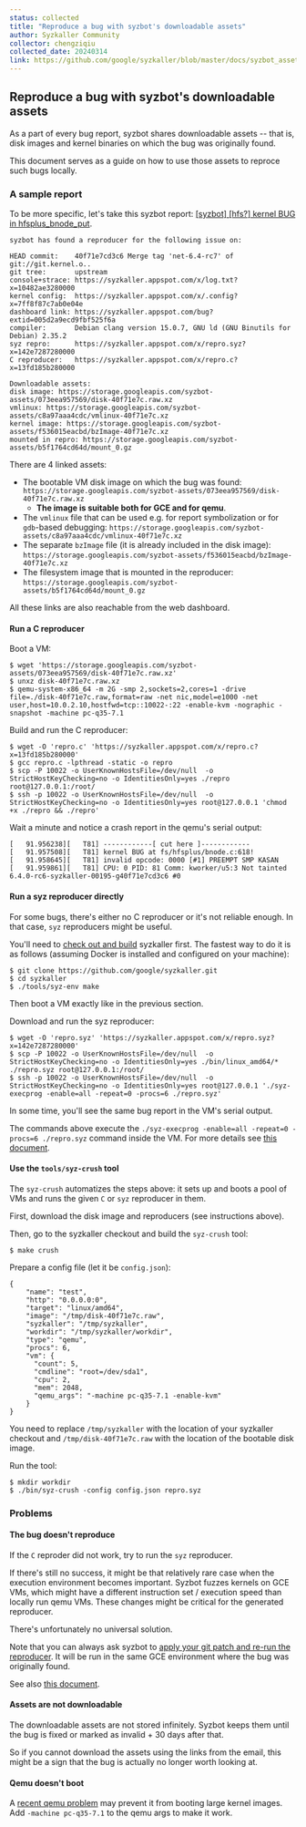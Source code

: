 ```yaml
---
status: collected
title: "Reproduce a bug with syzbot's downloadable assets"
author: Syzkaller Community
collector: chengziqiu
collected_date: 20240314
link: https://github.com/google/syzkaller/blob/master/docs/syzbot_assets.md
---
```


## Reproduce a bug with syzbot's downloadable assets

As a part of every bug report, syzbot shares downloadable assets -- that is,
disk images and kernel binaries on which the bug was originally found.

This document serves as a guide on how to use those assets to reproce such bugs
locally.

### A sample report

To be more specific, let's take this syzbot report: [[syzbot] [hfs?] kernel BUG
in hfsplus_bnode_put](https://lore.kernel.org/all/000000000000efee7905fe4c9a46@google.com/).

```
syzbot has found a reproducer for the following issue on:

HEAD commit:    40f71e7cd3c6 Merge tag 'net-6.4-rc7' of git://git.kernel.o..
git tree:       upstream
console+strace: https://syzkaller.appspot.com/x/log.txt?x=10482ae3280000
kernel config:  https://syzkaller.appspot.com/x/.config?x=7ff8f87c7ab0e04e
dashboard link: https://syzkaller.appspot.com/bug?extid=005d2a9ecd9fbf525f6a
compiler:       Debian clang version 15.0.7, GNU ld (GNU Binutils for Debian) 2.35.2
syz repro:      https://syzkaller.appspot.com/x/repro.syz?x=142e7287280000
C reproducer:   https://syzkaller.appspot.com/x/repro.c?x=13fd185b280000

Downloadable assets:
disk image: https://storage.googleapis.com/syzbot-assets/073eea957569/disk-40f71e7c.raw.xz
vmlinux: https://storage.googleapis.com/syzbot-assets/c8a97aaa4cdc/vmlinux-40f71e7c.xz
kernel image: https://storage.googleapis.com/syzbot-assets/f536015eacbd/bzImage-40f71e7c.xz
mounted in repro: https://storage.googleapis.com/syzbot-assets/b5f1764cd64d/mount_0.gz
```

There are 4 linked assets:
* The bootable VM disk image on which the bug was found: `https://storage.googleapis.com/syzbot-assets/073eea957569/disk-40f71e7c.raw.xz`
  * **The image is suitable both for GCE and for qemu**.
* The `vmlinux` file that can be used e.g. for report symbolization or for `gdb`-based debugging: `https://storage.googleapis.com/syzbot-assets/c8a97aaa4cdc/vmlinux-40f71e7c.xz`
* The separate `bzImage` file (it is already included in the disk image): `https://storage.googleapis.com/syzbot-assets/f536015eacbd/bzImage-40f71e7c.xz`
* The filesystem image that is mounted in the reproducer: `https://storage.googleapis.com/syzbot-assets/b5f1764cd64d/mount_0.gz`

All these links are also reachable from the web dashboard.

#### Run a C reproducer

Boot a VM:
```
$ wget 'https://storage.googleapis.com/syzbot-assets/073eea957569/disk-40f71e7c.raw.xz'
$ unxz disk-40f71e7c.raw.xz
$ qemu-system-x86_64 -m 2G -smp 2,sockets=2,cores=1 -drive file=./disk-40f71e7c.raw,format=raw -net nic,model=e1000 -net user,host=10.0.2.10,hostfwd=tcp::10022-:22 -enable-kvm -nographic -snapshot -machine pc-q35-7.1
```

Build and run the C reproducer:
```
$ wget -O 'repro.c' 'https://syzkaller.appspot.com/x/repro.c?x=13fd185b280000'
$ gcc repro.c -lpthread -static -o repro
$ scp -P 10022 -o UserKnownHostsFile=/dev/null  -o StrictHostKeyChecking=no -o IdentitiesOnly=yes ./repro root@127.0.0.1:/root/
$ ssh -p 10022 -o UserKnownHostsFile=/dev/null  -o StrictHostKeyChecking=no -o IdentitiesOnly=yes root@127.0.0.1 'chmod +x ./repro && ./repro'
```

Wait a minute and notice a crash report in the qemu's serial output:

```
[   91.956238][   T81] ------------[ cut here ]------------
[   91.957508][   T81] kernel BUG at fs/hfsplus/bnode.c:618!
[   91.958645][   T81] invalid opcode: 0000 [#1] PREEMPT SMP KASAN
[   91.959861][   T81] CPU: 0 PID: 81 Comm: kworker/u5:3 Not tainted 6.4.0-rc6-syzkaller-00195-g40f71e7cd3c6 #0
```

#### Run a syz reproducer directly

For some bugs, there's either no C reproducer or it's not reliable enough. In
that case, `syz` reproducers might be useful.

You'll need to [check out and build](/docs/linux/setup.md#go-and-syzkaller)
syzkaller first. The fastest way to do it is as follows (assuming Docker is
installed and configured on your machine):

```
$ git clone https://github.com/google/syzkaller.git
$ cd syzkaller
$ ./tools/syz-env make
```

Then boot a VM exactly like in the previous section.

Download and run the syz reproducer:

```
$ wget -O 'repro.syz' 'https://syzkaller.appspot.com/x/repro.syz?x=142e7287280000'
$ scp -P 10022 -o UserKnownHostsFile=/dev/null  -o StrictHostKeyChecking=no -o IdentitiesOnly=yes ./bin/linux_amd64/* ./repro.syz root@127.0.0.1:/root/
$ ssh -p 10022 -o UserKnownHostsFile=/dev/null  -o StrictHostKeyChecking=no -o IdentitiesOnly=yes root@127.0.0.1 './syz-execprog -enable=all -repeat=0 -procs=6 ./repro.syz'
```

In some time, you'll see the same bug report in the VM's serial output.

The commands above execute the `./syz-execprog -enable=all -repeat=0 -procs=6 ./repro.syz`
command inside the VM. For more details see [this document](/docs/executing_syzkaller_programs.md).

#### Use the `tools/syz-crush` tool

The `syz-crush` automatizes the steps above: it sets up and boots a pool of VMs
and runs the given `C` or `syz` reproducer in them.

First, download the disk image and reproducers (see instructions above).

Then, go to the syzkaller checkout and build the `syz-crush` tool:
```
$ make crush
```

Prepare a config file (let it be `config.json`):

```
{
    "name": "test",
    "http": "0.0.0.0:0",
    "target": "linux/amd64",
    "image": "/tmp/disk-40f71e7c.raw",
    "syzkaller": "/tmp/syzkaller",
    "workdir": "/tmp/syzkaller/workdir",
    "type": "qemu",
    "procs": 6,
    "vm": {
      "count": 5,
      "cmdline": "root=/dev/sda1",
      "cpu": 2,
      "mem": 2048,
      "qemu_args": "-machine pc-q35-7.1 -enable-kvm"
    }
}
```

You need to replace `/tmp/syzkaller` with the location of your syzkaller
checkout and `/tmp/disk-40f71e7c.raw` with the location of the bootable disk
image.

Run the tool:
```
$ mkdir workdir
$ ./bin/syz-crush -config config.json repro.syz
```


### Problems

#### The bug doesn't reproduce

If the `C` reproder did not work, try to run the `syz` reproducer.

If there's still no success, it might be that relatively rare case when the
execution environment becomes important. Syzbot fuzzes kernels on GCE VMs, which
might have a different instruction set / execution speed than locally run qemu
VMs. These changes might be critical for the generated reproducer.

There's unfortunately no universal solution.

Note that you can always ask syzbot to
[apply your git patch and re-run the reproducer](/docs/syzbot.md#testing-patches).
It will be run in the same GCE environment where the bug was originally found.

See also [this document](/docs/syzbot.md#crash-does-not-reproduce).

#### Assets are not downloadable

The downloadable assets are not stored infinitely. Syzbot keeps them until the
bug is fixed or marked as invalid + 30 days after that.

So if you cannot download the assets using the links from the email, this might
be a sign that the bug is actually no longer worth looking at.

#### Qemu doesn't boot

A [recent qemu problem](https://lore.kernel.org/qemu-devel/da39abab9785aea2a2e7652ed6403b6268aeb31f.camel@linux.ibm.com/)
may prevent it from booting large kernel images. Add `-machine pc-q35-7.1` to
the qemu args to make it work.
